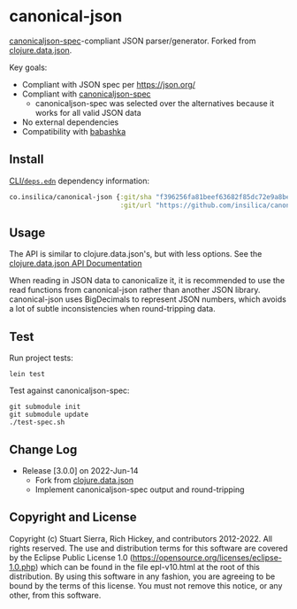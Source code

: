 canonical-json
========================================

[canonicaljson-spec](https://insilica.github.io/canonicaljson-spec/)-compliant JSON parser/generator. Forked from [clojure.data.json](https://github.com/clojure/data.json).

Key goals:
* Compliant with JSON spec per https://json.org/
* Compliant with [canonicaljson-spec](https://insilica.github.io/canonicaljson-spec/)
  * canonicaljson-spec was selected over the alternatives because it works for all valid JSON data
* No external dependencies
* Compatibility with [babashka](https://babashka.org/)


Install
----------------------------------------

[CLI/`deps.edn`](https://clojure.org/reference/deps_and_cli) dependency information:
```clojure
co.insilica/canonical-json {:git/sha "f396256fa81beef63682f85dc72e9a8be6fe9bfb"
                            :git/url "https://github.com/insilica/canonical-json"}
```


Usage
----------------------------------------

The API is similar to clojure.data.json's, but with less options.
See the [clojure.data.json API Documentation](https://clojure.github.io/data.json/)

When reading in JSON data to canonicalize it, it is recommended to use the read functions from canonical-json rather than another JSON library. canonical-json uses BigDecimals to represent JSON numbers, which avoids a lot of subtle inconsistencies when round-tripping data.

Test
----------------------------------------

Run project tests:
```
lein test
```

Test against canonicaljson-spec:
```
git submodule init
git submodule update
./test-spec.sh
```


Change Log
----------------------------------------

* Release [3.0.0] on 2022-Jun-14
  * Fork from [clojure.data.json](https://github.com/clojure/data.json)
  * Implement canonicaljson-spec output and round-tripping

Copyright and License
----------------------------------------

Copyright (c) Stuart Sierra, Rich Hickey, and contributors 2012-2022.
All rights reserved.  The use and
distribution terms for this software are covered by the Eclipse Public
License 1.0 (https://opensource.org/licenses/eclipse-1.0.php) which can
be found in the file epl-v10.html at the root of this distribution.
By using this software in any fashion, you are agreeing to be bound by
the terms of this license.  You must not remove this notice, or any
other, from this software.
